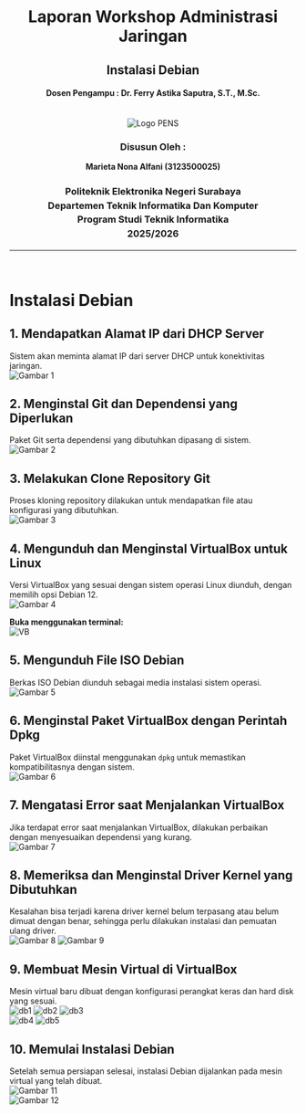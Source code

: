 <div align="center">
    <h1 style="text-align: center;font-weight: bold">Laporan Workshop Administrasi Jaringan<br></h1>
    <h2 style="text-align: center;">Instalasi Debian <br></h2>
    <h4 style="text-align: center;">Dosen Pengampu : Dr. Ferry Astika Saputra, S.T., M.Sc.</h4>
</div>
<br />
<div align="center">
    <img src="assets/Logo_PENS.png" alt="Logo PENS">
    <h3 style="text-align: center;">Disusun Oleh :</h3>
    <p style="text-align: center;">
        <strong>Marieta Nona Alfani (3123500025)</strong>
    </p>
    <h3 style="text-align: center;line-height: 1.5">Politeknik Elektronika Negeri Surabaya<br>Departemen Teknik Informatika Dan Komputer<br>Program Studi Teknik Informatika<br>2025/2026</h3>
    <hr>
</div>
<br>

# **Instalasi Debian**

## **1. Mendapatkan Alamat IP dari DHCP Server**  
Sistem akan meminta alamat IP dari server DHCP untuk konektivitas jaringan.  
 <img src="assets/1.jpeg" alt="Gambar 1">

## **2. Menginstal Git dan Dependensi yang Diperlukan**  
Paket Git serta dependensi yang dibutuhkan dipasang di sistem.  
 <img src="assets/2.jpeg" alt="Gambar 2">

## **3. Melakukan Clone Repository Git**  
Proses kloning repository dilakukan untuk mendapatkan file atau konfigurasi yang dibutuhkan.  
 <img src="assets/3.jpeg" alt="Gambar 3">

## **4. Mengunduh dan Menginstal VirtualBox untuk Linux**  
Versi VirtualBox yang sesuai dengan sistem operasi Linux diunduh, dengan memilih opsi Debian 12.  
 <img src="assets/4.jpeg" alt="Gambar 4">

**Buka menggunakan terminal:**  
 <img src="assets/vb.jpeg" alt="VB">

## **5. Mengunduh File ISO Debian**  
Berkas ISO Debian diunduh sebagai media instalasi sistem operasi.  
 <img src="assets/5.jpeg" alt="Gambar 5">

## **6. Menginstal Paket VirtualBox dengan Perintah Dpkg**  
Paket VirtualBox diinstal menggunakan `dpkg` untuk memastikan kompatibilitasnya dengan sistem.  
 <img src="assets/6.jpeg" alt="Gambar 6">

## **7. Mengatasi Error saat Menjalankan VirtualBox**  
Jika terdapat error saat menjalankan VirtualBox, dilakukan perbaikan dengan menyesuaikan dependensi yang kurang.  
 <img src="assets/7.jpg" alt="Gambar 7">

## **8. Memeriksa dan Menginstal Driver Kernel yang Dibutuhkan**  
   Kesalahan bisa terjadi karena driver kernel belum terpasang atau belum dimuat dengan benar, sehingga perlu dilakukan instalasi dan pemuatan ulang driver.  
    <img src="assets/8.jpeg" alt="Gambar 8"> 
   <img src="assets/9.jpeg" alt="Gambar 9">

## **9. Membuat Mesin Virtual di VirtualBox**  
   Mesin virtual baru dibuat dengan konfigurasi perangkat keras dan hard disk yang sesuai.  
    <img src="assets/db1.png" alt="db1"> 
   <img src="assets/db2.png" alt="db2"> 
   <img src="assets/db3.png" alt="db3">  
  <img src="assets/db4.png" alt="db4"> 
  <img src="assets/db5.png" alt="db5"> 

## **10. Memulai Instalasi Debian**
Setelah semua persiapan selesai, instalasi Debian dijalankan pada mesin virtual yang telah dibuat.  
 <img src="assets/11.jpeg" alt="Gambar 11">   
 <img src="assets/12.jpeg" alt="Gambar 12">  
